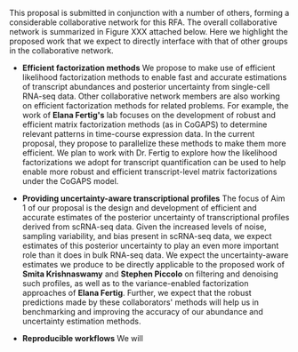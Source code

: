 This proposal is submitted in conjunction with a number of others, forming a considerable collaborative network for this RFA.  The overall collaborative network is summarized in Figure XXX attached below.  Here we highlight the proposed work that we expect to directly interface with that of other groups in the collaborative network. 


  * **Efficient factorization methods** We propose to make use of efficient likelihood factorization methods to enable fast and accurate estimations of transcript abundances and posterior uncertainty from single-cell RNA-seq data.  Other collaborative network members are also working on efficient factorization methods for related problems.  For example, the work of **Elana Fertig's** lab focuses on the development of robust and efficient matrix factorization methods (as in CoGAPS) to determine relevant patterns in time-course expression data.  In the current proposal, they propose to parallelize these methods to make them more efficient.  We plan to work with Dr. Fertig to explore how the likelihood factorizations we adopt for transcript quantification can be used to help enable more robust and efficient transcript-level matrix factorizations under the CoGAPS model.
  
  * **Providing uncertainty-aware transcriptional profiles** The focus of Aim 1 of our proposal is the design and development of efficient and accurate estimates of the posterior uncertainty of transcriptional profiles derived from scRNA-seq data.  Given the increased levels of noise, sampling variability, and bias present in scRNA-seq data, we expect estimates of this posterior uncertainty to play an even more important role than it does in bulk RNA-seq data.  We expect the uncertainty-aware estimates we produce to be directly applicable to the proposed work of **Smita Krishnaswamy** and **Stephen Piccolo** on filtering and denoising such profiles, as well as to the variance-enabled factorization approaches of **Elana Fertig**.  Further, we expect that the robust predictions made by these collaborators' methods will help us in benchmarking and improving the accuracy of our abundance and uncertainty estimation methods.
  
  * **Reproducible workflows** We will 
